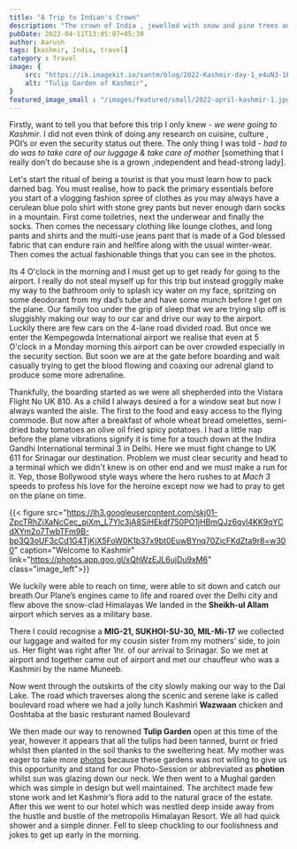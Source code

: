 ```yaml
---
title: "A Trip to Indian's Crown"
description: "The crown of India , jewelled with snow and pine trees and laden with a rich history and culture"
pubDate: 2022-04-11T13:05:07+05:30
author: Aarush
tags: [kashmir, India, travel]
category : Travel
image: {
    src: "https://ik.imagekit.io/santm/blog/2022-Kashmir-day-1_e4uN3-1Eb2.webp?updatedAt=1684813321021",
    alt: "Tulip Garden of Kashmir",
}
featured_image_small : "/images/featured/small/2022-april-kashmir-1.jpg"
---
```

Firstly, want to tell you that before this trip I only knew - *we were going to Kashmir*. I did not even think of doing any research on cuisine, culture , POI’s or even the security status out there. The only thing I was told -  *had to do was to take care of our luggage & take care of mother* [something that I really don’t do  because she is a grown ,independent and head-strong lady].   
        

Let's start the ritual of being a tourist is that you must learn how to pack darned bag. You must realise, how to pack the primary essentials before you start of a vlogging fashion spree of clothes as you may always have a cerulean blue polo shirt with stone grey pants but never enough darn socks in a mountain. First come toiletries, next the underwear and finally the socks. Then comes the necessary clothing like lounge clothes, and long pants and shirts and the multi-use jeans pant that is made of a God blessed fabric that can endure rain  and hellfire along with the usual winter-wear. Then comes the actual fashionable things that you can see in the photos.   


Its 4 O'clock in the morning and I must get up to get ready for going to the airport. I really do not steal myself up for this trip but instead groggily make my way to the bathroom only to splash icy water on my face, spritzing on some deodorant from my dad’s tube and have some munch before I get on the plane. Our family too under the grip of sleep that we are trying slip off is sluggishly making our way to our car and drive our way to the airport. Luckily there are few cars on the 4-lane road divided road. But once we enter the Kempegowda International airport we realise that even at 5 O'clock in a Monday morning this airport can be over crowded especially in the security section. But soon we are at the gate before boarding and wait casually trying to  get the blood flowing and coaxing our adrenal gland to produce some more adrenaline.  

Thankfully, the boarding started as we were all shepherded into the  Vistara Flight No UK 810. As a child I always desired a for a window seat but now I always wanted the aisle. The first to the food and easy access to the flying commode. But now after a breakfast of whole wheat bread omelettes, semi-dried baby tomatoes an olive oil fried spicy potatoes. I had a little nap before the plane vibrations signify it is time for a touch down at the Indira Gandhi International terminal 3 in Delhi. Here we must fight change to UK 611 for Srinagar our destination. Problem we must clear security and head to a terminal which we didn't knew is on other end and we must make a run for it. Yep, those Bollywood style ways where the hero rushes to at *Mach 3* speeds to profess his love for the heroine  except now we had to pray to get on the plane on time.  

{{< figure src="https://lh3.googleusercontent.com/skj01-ZpcTRhZjXaNcCec_piXm_L7Ylc3jA8SiHEkdf750PO1jHBmQJz6qvl4KK9qYCdXYm2o7TwbTFm9B-bp3Q3oUF3cCd1G4TjKiX5FoW0K1b37x9bt0EuwBYnq70ZicFKdZta9r8=w300" caption="Welcome to Kashmir" link="https://photos.app.goo.gl/xQhWzEJL6ujDu9xM6" class="image_left">}}

We luckily were able to reach on time, were able to sit down and catch our breath.Our Plane’s engines came to life and roared over the Delhi city and flew above the snow-clad Himalayas We landed in the **Sheikh-ul Allam** airport which serves as a military base.

There I could recognise a **MIG-21, SUKHOI-SU-30, MIL-Mi-17** we collected our luggage and waited for my cousin sister from my mothers’ side, to join us. Her flight was right after 1hr. of our arrival to Srinagar. So we met at airport and together came out of airport and met our chauffeur who was a Kashmiri by the name Muneeb.  

Now went through the outskirts of the city slowly making  our way to the Dal Lake. The road which traverses along the scenic and serene lake is called boulevard road where we had a jolly lunch Kashmiri **Wazwaan** chicken and Goshtaba at the basic resturant named Boulevard  

We then made our way to renowned **Tulip Garden** open at this time of the year, however it appears that all the tulips had been tanned, burnt or fried whilst then planted in the soil thanks to the sweltering heat. My mother was eager to take more [photos](https://photos.app.goo.gl/aQ6DS277YsJzvsbj6) because these gardens was not willing to give us this opportunity and stand for our Photo-Session or abbreviated as **photion** whilst sun was glazing down our neck. We then went to a Mughal garden which was simple in design but well maintained. The architect made few stone work and let Kashmir’s flora add to the natural grace of the estate. After this we went to our hotel which was nestled deep inside away from the hustle and bustle of the  metropolis Himalayan Resort. We all had quick shower and a simple dinner. Fell to sleep chuckling to our foolishness and jokes to get up early in the morning.   



